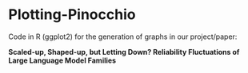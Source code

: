 # Plotting-Pinocchio
 Code in R (ggplot2) for the generation of graphs in our project/paper:  
 
 **Scaled-up, Shaped-up, but Letting Down? Reliability Fluctuations of Large Language Model Families**
 
